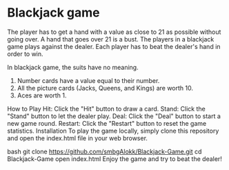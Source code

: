 # Blackjack game
The player has to get a hand with a value as close to 21 as possible without going over. 
A hand that goes over 21 is a bust. 
The players in a blackjack game plays against the dealer. Each player has to beat the dealer's hand in order to win.

In blackjack game, the suits have no meaning. 
1. Number cards have a value equal to their number.
2. All the picture cards (Jacks, Queens, and Kings) are worth 10. 
3. Aces are worth 1.

How to Play
Hit: Click the "Hit" button to draw a card.
Stand: Click the "Stand" button to let the dealer play.
Deal: Click the "Deal" button to start a new game round.
Restart: Click the "Restart" button to reset the game statistics.
Installation
To play the game locally, simply clone this repository and open the index.html file in your web browser.

bash
git clone https://github.com/smbgAlokk/Blackjack-Game.git
cd Blackjack-Game
open index.html
Enjoy the game and try to beat the dealer!
